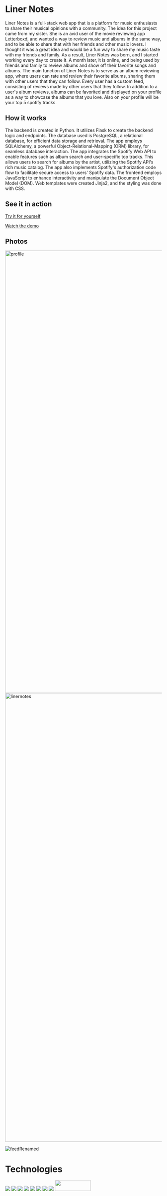 # Liner Notes

Liner Notes is a full-stack web app that is a platform for music enthusiasts to share their musical opinions with a community. The idea for this project came from my sister. She is an avid user of the movie reviewing app Letterboxd, and wanted a way to review music and albums in the same way, and to be able to share that with her friends and other music lovers. I thought it was a great idea and would be a fun way to share my music taste with my friends and family. As a result, Liner Notes was born, and I started working every day to create it. A month later, it is online, and being used by friends and family to review albums and show off their favorite songs and albums. The main function of Liner Notes is to serve as an album reviewing app, where users can rate and review their favorite albums, sharing them with other users that they can follow. Every user has a custom feed, consisting of reviews made by other users that they follow. In addition to a user's album reviews, albums can be favorited and displayed on your profile as a way to showcase the albums that you love. Also on your profile will be your top 5 spotify tracks.

## How it works
The backend is created in Python. It utilizes Flask to create the backend logic and endpoints. The database used is PostgreSQL, a relational database, for efficient data storage and retrieval. The app employs SQLAlchemy, a powerful Object-Relational-Mapping (ORM) library, for seamless database interaction. The app integrates the Spotify Web API to enable features such as album search and user-specific top tracks. This allows users to search for albums by the artist, utilizing the Spotify API's rich music catalog. The app also implements Spotify's authorization code flow to facilitate secure access to users' Spotify data. The frontend employs JavaScript to enhance interactivity and manipulate the Document Object Model (DOM). Web templates were created Jinja2, and the styling was done with CSS.

## See it in action

[Try it for yourself](https://liner-notes-627b78c2d8e8.herokuapp.com/)


[Watch the demo](https://www.youtube.com/watch?v=BPlUprQ1PSA)

## Photos
<img width="1420" alt="profile" src="https://github.com/avkrishnamurthy/liner-notes/assets/46771241/935bd109-1ea1-4a37-9eb3-2c78a7c46c5b">
<img width="1440" alt="linernotes" src="https://github.com/avkrishnamurthy/liner-notes/assets/46771241/fbadb9df-521b-4c28-8954-ac842cfeba1c">

![feedRenamed](https://github.com/avkrishnamurthy/liner-notes/assets/46771241/dbac6df3-05c6-45d6-bf22-3d8272a8c77f)

# Technologies

<img src="https://img.shields.io/badge/Python-14354C?style=for-the-badge&logo=python&logoColor=white">
<img src="https://img.shields.io/badge/Flask-000000?style=for-the-badge&logo=flask&logoColor=white">
<img src="https://img.shields.io/badge/PostgreSQL-316192?style=for-the-badge&logo=postgresql&logoColor=white">
<img src="https://img.shields.io/badge/JavaScript-323330?style=for-the-badge&logo=javascript&logoColor=F7DF1E">
<img src="https://img.shields.io/badge/Spotify-1ED760?style=for-the-badge&logo=spotify&logoColor=white">
<img src="https://img.shields.io/badge/css3-%231572B6.svg?style=for-the-badge&logo=css3&logoColor=white">
<img src="https://img.shields.io/badge/jinja-white.svg?style=for-the-badge&logo=jinja&logoColor=black">
<img src="https://img.shields.io/badge/heroku-%23430098.svg?style=for-the-badge&logo=heroku&logoColor=white">
<img width="115" height="35" src="https://github.com/avkrishnamurthy/liner-notes/assets/46771241/7171dd57-5ed3-4beb-bff7-5d5a8fe3e89d">
